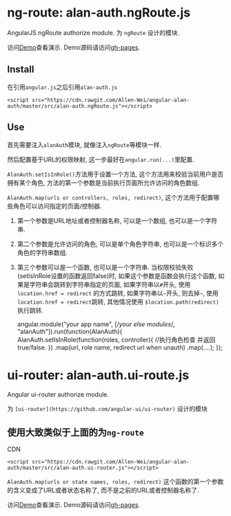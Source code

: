 ﻿# ng-route: alan-auth.ngRoute.js

AngularJS ngRoute authorize module.
为 `ngRoute` 设计的模块.

访问[Demo](http://github.alanwei.net/angular-alan-auth/ngRoute/app.html)查看演示. Demo源码请访问[gh-pages](https://github.com/Allen-Wei/angular-alan-auth/tree/gh-pages).

## Install
	
在引用`angular.js`之后引用`alan-auth.js`

	<script src="https://cdn.rawgit.com/Allen-Wei/angular-alan-auth/master/src/alan-auth.ngRoute.js"></script>

## Use

首先需要注入`alanAuth`模块, 就像注入`ngRoute`等模块一样.

然后配置基于URL的权限映射, 这一步最好在`angular.run(...)`里配置.

`AlanAuth.setIsInRole()`方法用于设置一个方法, 这个方法用来校验当前用户是否拥有某个角色, 方法的第一个参数是当前执行页面所允许访问的角色数组.

`AlanAuth.map(urls or controllers, roles, redirect)`, 这个方法用于配置哪些角色可以访问指定的页面/控制器.

1. 第一个参数是URL地址或者控制器名称, 可以是一个数组, 也可以是一个字符串.
2. 第二个参数是允许访问的角色, 可以是单个角色字符串, 也可以是一个标识多个角色的字符串数组.
3. 第三个参数可以是一个函数, 也可以是一个字符串. 当权限校验失败(setIsInRole设置的函数返回false)时, 如果这个参数是函数会执行这个函数, 如果是字符串会跳转到字符串指定的页面, 如果字符串以`#`开头, 使用 `location.href = redirect` 的方式跳转, 如果字符串以`~`开头, 则去掉`~`, 使用 `location.href = redirect`跳转, 其他情况使用 `$location.path(redirect)` 执行跳转.

	angular.module("your app name", [/*your else modules*/, "alanAuth"]).run(function(AlanAuth){
		AlanAuth.setIsInRole(function(roles, controller){
			//执行角色检查 并返回true/false.
		})
		.map(url, role name, redirect url when unauth)
		.map(....);
	});

# ui-router: alan-auth.ui-route.js

Angular ui-router authorize module.

为 `[ui-router](https://github.com/angular-ui/ui-router)` 设计的模块

## 使用大致类似于上面的为`ng-route`

CDN 

	<script src="https://cdn.rawgit.com/Allen-Wei/angular-alan-auth/master/src/alan-auth.ui-router.js"></script>

`AlanAuth.map(urls or state names, roles, redirect)` 这个函数的第一个参数的含义变成了URL或者状态名称了, 而不是之前的URL或者控制器名称了.

访问[Demo](http://github.alanwei.net/angular-alan-auth/ui.router/app.html)查看演示. Demo源码请访问[gh-pages](https://github.com/Allen-Wei/angular-alan-auth/tree/gh-pages).